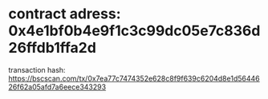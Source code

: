 # contract adress: 0x4e1bf0b4e9f1c3c99dc05e7c836d26ffdb1ffa2d
transaction hash: https://bscscan.com/tx/0x7ea77c7474352e628c8f9f639c6204d8e1d5644626f62a05afd7a6eece343293
